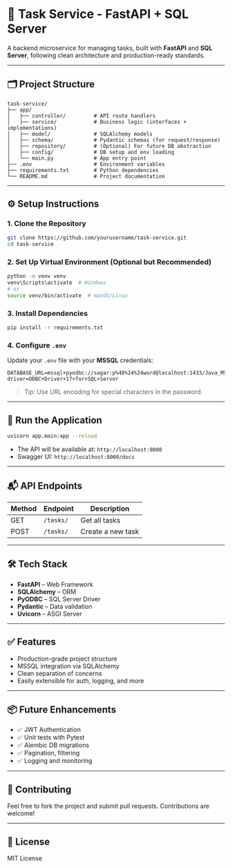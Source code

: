 # 🧠 Task Service - FastAPI + SQL Server

A backend microservice for managing tasks, built with **FastAPI** and **SQL Server**, following clean architecture and production-ready standards.

---

## 🗂️ Project Structure

```
task-service/
├── app/
│   ├── controller/         # API route handlers
│   ├── service/            # Business logic (interfaces + implementations)
│   ├── model/              # SQLAlchemy models
│   ├── schema/             # Pydantic schemas (for request/response)
│   ├── repository/         # (Optional) For future DB abstraction
│   ├── config/             # DB setup and env loading
│   └── main.py             # App entry point
├── .env                    # Environment variables
├── requirements.txt        # Python dependencies
└── README.md               # Project documentation
```

---

## ⚙️ Setup Instructions

### 1. Clone the Repository

```bash
git clone https://github.com/yourusername/task-service.git
cd task-service
```

### 2. Set Up Virtual Environment (Optional but Recommended)

```bash
python -m venv venv
venv\Scripts\activate  # Windows
# or
source venv/bin/activate  # macOS/Linux
```

### 3. Install Dependencies

```bash
pip install -r requirements.txt
```

### 4. Configure `.env`

Update your `.env` file with your **MSSQL** credentials:

```env
DATABASE_URL=mssql+pyodbc://sagar:p%40%24%24word@localhost:1433/Java_MSA?driver=ODBC+Driver+17+for+SQL+Server
```

> Tip: Use URL encoding for special characters in the password.

---

## 🚀 Run the Application

```bash
uvicorn app.main:app --reload
```

- The API will be available at: `http://localhost:8000`
- Swagger UI: `http://localhost:8000/docs`

---

## 📬 API Endpoints

| Method | Endpoint       | Description         |
|--------|----------------|---------------------|
| GET    | `/tasks/`      | Get all tasks       |
| POST   | `/tasks/`      | Create a new task   |

---

## 🛠 Tech Stack

- **FastAPI** – Web Framework
- **SQLAlchemy** – ORM
- **PyODBC** – SQL Server Driver
- **Pydantic** – Data validation
- **Uvicorn** – ASGI Server

---

## ✅ Features

- Production-grade project structure
- MSSQL integration via SQLAlchemy
- Clean separation of concerns
- Easily extensible for auth, logging, and more

---

## 📦 Future Enhancements

- ✅ JWT Authentication
- ✅ Unit tests with Pytest
- ✅ Alembic DB migrations
- ✅ Pagination, filtering
- ✅ Logging and monitoring

---

## 🤝 Contributing

Feel free to fork the project and submit pull requests. Contributions are welcome!

---

## 📝 License

MIT License
